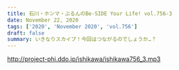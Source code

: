 ```yaml
---
title: 石川・ホンマ・ぶるんのBe-SIDE Your Life! vol.756-3
date: November 22, 2020
tags: ['2020', 'November 2020', 'vol.756']
draft: false
summary: いきなりスカイプ！今回はつながるのでしょうか…？
---
```


http://project-phi.ddo.jp/ishikawa/ishikawa756_3.mp3
